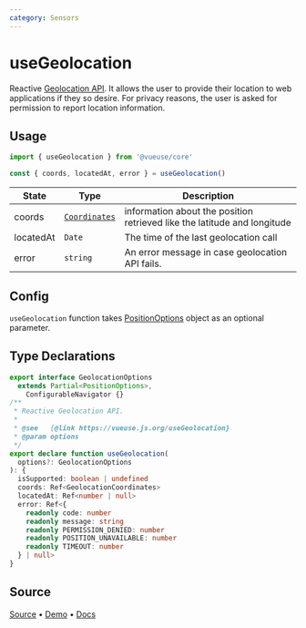 ```yaml
---
category: Sensors
---
```


# useGeolocation

Reactive [Geolocation API](https://developer.mozilla.org/en-US/docs/Web/API/Geolocation_API). It allows the user to provide their location to web applications if they so desire. For privacy reasons, the user is asked for permission to report location information.

## Usage

```js
import { useGeolocation } from '@vueuse/core'

const { coords, locatedAt, error } = useGeolocation()
```

| State     | Type                                                                          | Description                                                              |
| --------- | ----------------------------------------------------------------------------- | ------------------------------------------------------------------------ |
| coords    | [`Coordinates`](https://developer.mozilla.org/en-US/docs/Web/API/Coordinates) | information about the position retrieved like the latitude and longitude |
| locatedAt | `Date`                                                                        | The time of the last geolocation call                                    |
| error     | `string`                                                                      | An error message in case geolocation API fails.                          |

## Config

`useGeolocation` function takes [PositionOptions](https://developer.mozilla.org/en-US/docs/Web/API/PositionOptions) object as an optional parameter.


<!--FOOTER_STARTS-->
## Type Declarations

```typescript
export interface GeolocationOptions
  extends Partial<PositionOptions>,
    ConfigurableNavigator {}
/**
 * Reactive Geolocation API.
 *
 * @see   {@link https://vueuse.js.org/useGeolocation}
 * @param options
 */
export declare function useGeolocation(
  options?: GeolocationOptions
): {
  isSupported: boolean | undefined
  coords: Ref<GeolocationCoordinates>
  locatedAt: Ref<number | null>
  error: Ref<{
    readonly code: number
    readonly message: string
    readonly PERMISSION_DENIED: number
    readonly POSITION_UNAVAILABLE: number
    readonly TIMEOUT: number
  } | null>
}
```

## Source

[Source](https://github.com/vueuse/vueuse/blob/main/packages/core/useGeolocation/index.ts) • [Demo](https://github.com/vueuse/vueuse/blob/main/packages/core/useGeolocation/demo.vue) • [Docs](https://github.com/vueuse/vueuse/blob/main/packages/core/useGeolocation/index.md)


<!--FOOTER_ENDS-->
